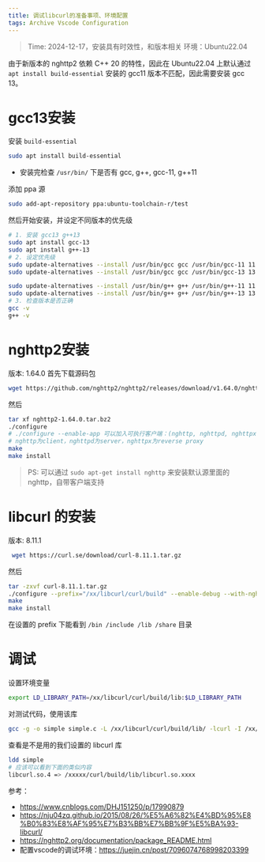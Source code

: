 ```yaml
---
title: 调试libcurl的准备事项、环境配置
tags: Archive Vscode Configuration 
---
```

> Time: 2024-12-17，安装具有时效性，和版本相关
环境：Ubuntu22.04

由于新版本的 nghttp2 依赖 C++ 20 的特性，因此在 Ubuntu22.04 上默认通过 `apt install build-essential` 安装的 gcc11 版本不匹配，因此需要安装 gcc 13。

# gcc13安装

安装 `build-essential`
```bash
sudo apt install build-essential
```
- 安装完检查 `/usr/bin/` 下是否有 gcc, g++, gcc-11, g++11

添加 ppa 源
```bash
sudo add-apt-repository ppa:ubuntu-toolchain-r/test
```

然后开始安装，并设定不同版本的优先级
```bash
# 1. 安装 gcc13 g++13
sudo apt install gcc-13
sudo apt install g++-13
# 2. 设定优先级
sudo update-alternatives --install /usr/bin/gcc gcc /usr/bin/gcc-11 11
sudo update-alternatives --install /usr/bin/gcc gcc /usr/bin/gcc-13 13

sudo update-alternatives --install /usr/bin/g++ g++ /usr/bin/g++-11 11
sudo update-alternatives --install /usr/bin/g++ g++ /usr/bin/g++-13 13
# 3. 检查版本是否正确
gcc -v
g++ -v
```



# nghttp2安装
版本: 1.64.0
首先下载源码包
```bash
wget https://github.com/nghttp2/nghttp2/releases/download/v1.64.0/nghttp2-1.64.0.tar.bz2
```

然后
```bash
tar xf nghttp2-1.64.0.tar.bz2
./configure 
# ./configure --enable-app 可以加入可执行客户端：(nghttp, nghttpd, nghttpx and h2load)
# nghttp为client，nghttpd为server，nghttpx为reverse proxy
make
make install
```
> PS: 可以通过 `sudo apt-get install nghttp` 来安装默认源里面的 nghttp，自带客户端支持
# libcurl 的安装
版本: 8.11.1

```bash
 wget https://curl.se/download/curl-8.11.1.tar.gz
```

然后
```bash
tar -zxvf curl-8.11.1.tar.gz
./configure --prefix="/xx/libcurl/curl/build" --enable-debug --with-nghttp2 --with-openssl --without-libpsl # 使用绝对路径
make
make install
```
在设置的 prefix 下能看到 `/bin /include /lib /share` 目录
# 调试
设置环境变量
```bash
export LD_LIBRARY_PATH=/xx/libcurl/curl/build/lib:$LD_LIBRARY_PATH
```

对测试代码，使用该库
```bash
gcc -g -o simple simple.c -L /xx/libcurl/curl/build/lib/ -lcurl -I /xx/libcurl/curl/build/include/
```

查看是不是用的我们设置的 libcurl 库
```bash
ldd simple
# 应该可以看到下面的类似内容
libcurl.so.4 => /xxxxx/curl/build/lib/libcurl.so.xxxx
```

参考：
- https://www.cnblogs.com/DHJ151250/p/17990879
- https://nju04zq.github.io/2015/08/26/%E5%A6%82%E4%BD%95%E8%B0%83%E8%AF%95%E7%B3%BB%E7%BB%9F%E5%BA%93-libcurl/
- https://nghttp2.org/documentation/package_README.html
- 配置vscode的调试环境：https://juejin.cn/post/7096074768998203399
